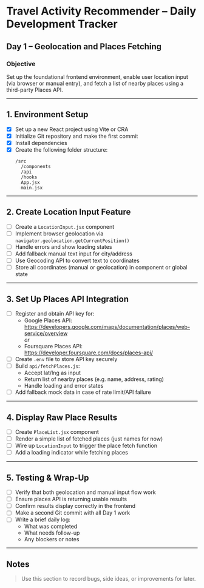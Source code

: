# Travel Activity Recommender – Daily Development Tracker

## Day 1 – Geolocation and Places Fetching

### Objective  
Set up the foundational frontend environment, enable user location input (via browser or manual entry), and fetch a list of nearby places using a third-party Places API.

---

## 1. Environment Setup

- [x] Set up a new React project using Vite or CRA
- [x] Initialize Git repository and make the first commit
- [x] Install dependencies
- [x] Create the following folder structure:
  ```
  /src
    /components
    /api
    /hooks
    App.jsx
    main.jsx
  ```

---

## 2. Create Location Input Feature

- [ ] Create a `LocationInput.jsx` component
- [ ] Implement browser geolocation via `navigator.geolocation.getCurrentPosition()`
- [ ] Handle errors and show loading states
- [ ] Add fallback manual text input for city/address
- [ ] Use Geocoding API to convert text to coordinates
- [ ] Store all coordinates (manual or geolocation) in component or global state

---

## 3. Set Up Places API Integration

- [ ] Register and obtain API key for:
  - Google Places API: https://developers.google.com/maps/documentation/places/web-service/overview  
  _or_
  - Foursquare Places API: https://developer.foursquare.com/docs/places-api/
- [ ] Create `.env` file to store API key securely
- [ ] Build `api/fetchPlaces.js`:
  - Accept lat/lng as input
  - Return list of nearby places (e.g. name, address, rating)
  - Handle loading and error states
- [ ] Add fallback mock data in case of rate limit/API failure

---

## 4. Display Raw Place Results

- [ ] Create `PlaceList.jsx` component
- [ ] Render a simple list of fetched places (just names for now)
- [ ] Wire up `LocationInput` to trigger the place fetch function
- [ ] Add a loading indicator while fetching places

---

## 5. Testing & Wrap-Up

- [ ] Verify that both geolocation and manual input flow work
- [ ] Ensure places API is returning usable results
- [ ] Confirm results display correctly in the frontend
- [ ] Make a second Git commit with all Day 1 work
- [ ] Write a brief daily log:
  - What was completed
  - What needs follow-up
  - Any blockers or notes

---

## Notes  
> Use this section to record bugs, side ideas, or improvements for later.
